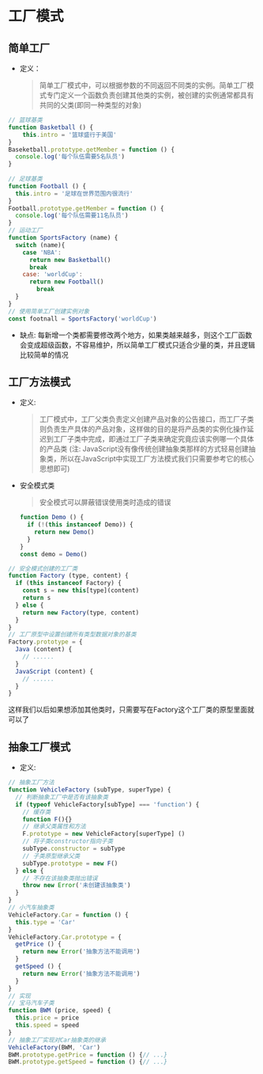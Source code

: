 # 工厂模式

## 简单工厂

- 定义：

  > 简单工厂模式中，可以根据参数的不同返回不同类的实例。简单工厂模式专门定义一个函数负责创建其他类的实例，被创建的实例通常都具有共同的父类(即同一种类型的对象)

```js
// 篮球基类
function Basketball () {
	this.intro = '篮球盛行于美国'
}
Baseketball.prototype.getMember = function () {
  console.log('每个队伍需要5名队员')
}
    
// 足球基类
function Football () {
  this.intro = '足球在世界范围内很流行'
}
Football.prototype.getMember = function () {
  console.log('每个队伍需要11名队员')
}
// 运动工厂
function SportsFactory (name) {
  switch (name){
    case 'NBA':
      return new Basketball()
      break
    case: 'worldCup':
      return new Football()
     	break
  }
}
// 使用简单工厂创建实例对象
const footnall = SportsFactory('worldCup')
```

- 缺点:
  每新增一个类都需要修改两个地方，如果类越来越多，则这个工厂函数会变成超级函数，不容易维护，所以简单工厂模式只适合少量的类，并且逻辑比较简单的情况

## 工厂方法模式

- 定义:

  > 工厂模式中，工厂父类负责定义创建产品对象的公告接口，而工厂子类则负责生产具体的产品对象，这样做的目的是将产品类的实例化操作延迟到工厂子类中完成，即通过工厂子类来确定究竟应该实例哪一个具体的产品类 (注: JavaScript没有像传统创建抽象类那样的方式轻易创建抽象类，所以在JavaScript中实现工厂方法模式我们只需要参考它的核心思想即可)

- 安全模式类

  > 安全模式可以屏蔽错误使用类时造成的错误

  ```js
  function Demo () {
    if (!(this instanceof Demo)) {
      return new Demo()
    }
  }
  const demo = Demo()
  ```

```js
// 安全模式创建的工厂类
function Factory (type, content) {
  if (this instanceof Factory) {
    const s = new this[type](content)
    return s
  } else {
    return new Factory(type, content)
  }
}
// 工厂原型中设置创建所有类型数据对象的基类
Factory.prototype = {
  Java (content) {
    // ......
  }
  JavaScript (content) {
    // ......
  }
}
```

这样我们以后如果想添加其他类时，只需要写在Factory这个工厂类的原型里面就可以了

## 抽象工厂模式

- 定义:

```js
// 抽象工厂方法
function VehicleFactory (subType, superType) {
  // 判断抽象工厂中是否有该抽象类
  if (typeof VehicleFactory[subType] === 'function') {
    // 缓存类
    function F(){}
    // 继承父类属性和方法
    F.prototype = new VehicleFactory[superType] ()
    // 将子类constructor指向子类
    subType.constructor = subType
    // 子类原型继承父类
    subType.prototype = new F()
  } else {
    // 不存在该抽象类抛出错误
    throw new Error('未创建该抽象类')
  }
}
// 小汽车抽象类
VehicleFactory.Car = function () {
  this.type = 'Car'
}
VehicleFactory.Car.prototype = {
  getPrice () {
    return new Error('抽象方法不能调用')
  }
  getSpeed () {
    return new Error('抽象方法不能调用')
  }
}
// 实现
// 宝马汽车子类
function BWM (price, speed) {
  this.price = price
  this.speed = speed
}
// 抽象工厂实现对Car抽象类的继承
VehicleFactory(BWM, 'Car')
BWM.prototype.getPrice = function () {// ...}
BWM.prototype.getSpeed = function () {// ...}
```

